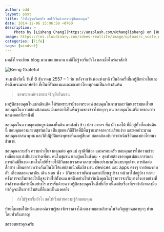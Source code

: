```yaml
---
author: odd
layout: post
title: "ถ้าไม่รู้จะเริ่มยังไง ขอให้เริ่มด้วยความรู้สึกขอบคุณ"
date: 2014-12-06 15:06:58 +0700
description: >
    Photo by [Lisheng Chang](https://unsplash.com/@changlisheng) on [Unsplash](https://unsplash.com/)
image: https://res.cloudinary.com/sdees-reallife/image/upload/c_scale,w_1024/v1548069384/lisheng-chang-628794-unsplash.jpg
categories: [life]
tags: [mindset]
---
```

ผมตั้งใจจะเขียน blog มานานแสนนาน แต่ก็ไม่รู้จะเริ่มยังไง และเมื่อไหร่เอาสักที

![Being Grateful](/sdee.co/assets/img/authors/odd/2014-12-06/grateful.jpg)

จนมาถึงวันนี้ วันที่ 6 ธันวาคม 2557 – 1 วัน หลังจากวันพ่อแห่งชาติ เป็นอีกครั้งที่ผมรู้สึกห่วงใยและคิดถึงพระมหากษัตริย์ ที่เป็นที่รักของผมและของชาวไทยทุกคนเป็นอย่างล้นพ้น

>
> ขอพระองค์ทรงพระเจริญยิ่งยืนนาน
>

ผมรู้สึกขอบคุณในแผ่นดินเกิด ใต้ร่มพระบารมีของพระองค์ ขอบคุณในภาษาและวัฒนธรรมของไทย ขอบคุณในความอ่อนน้อมและ มีเมตตาที่เป็นพื้นฐานของชาวไทยทุกๆ คน ขอบคุณในเสรีภาพของการแสดงออกที่เราพึงมี

ขอบคุณในความอุดมสมบูรณ์ของพื้นดิน แหล่งน้ำ ข้าว ปลา อาหาร พืช ผัก ผลไม้ ที่มีอยู่ทั่วทั้งแผ่นดินนี้ ขอบคุณความสงบสุขร่มเย็น เป็นสุขของวิถีชีวิตที่มีพื้นฐานมาจากความเรียบง่าย และพอประมาณ ขอบคุณศาสนาพุทธ และวิถีปฏิบัติแห่งพุทธะที่คงอยู่สืบมา สอดคล้องกับการดำเนินชีวิตของชาวไทยมาช้านาน

ขอบคุณความรัก ความห่วงใยจากคุณพ่อ คุณแม่ ญาติพี่น้อง และครอบครัว ขอบคุณการให้ความช่วยเหลือและแบ่งปันระหว่างเพื่อน คนในชุมชน และผู้คนในสังคม ‣ สุดท้ายต้องขอบคุณพัฒนาการและการเกิดมีขึ้นของเทคโนโลยีที่ช่วยให้ชีวิตของเราสะดวกสบายขึ้นอย่างมากในแทบทุกด้าน การติดต่อสื่อสาร เชื่อมต่อระหว่างกันเป็นไปได้แค่ปลายนิ้วสัมผัส ผ่าน devices และ apps ต่างๆ รายล้อมรอบตัว เกือบตลอดเวลากิน เดิน นอน นั่ง ‣ ชีวิตของเราพัฒนาและเปลี่ยนรูปร่าง หน้าตาไปอยู่บ้าง หลายครั้งการจะเริ่มทำอะไรก็ดูจะง่ายไปทั้งหมด แต่ถึงอย่างไรถ้าวันนึงคุณไม่รู้ว่าควรจะเริ่มบางสิ่งบางอย่างที่กำลังจะลงมือทำนั้นอย่างไร การเริ่มด้วยความรู้สึกขอบคุณในสิ่งที่เกี่ยวเนื่องกับเรื่องที่เรากำลังจะลงมือทำก็ดูจะเป็นการเริ่มต้นที่ดีและเป็นมงคลยิ่ง

>
> ถ้าไม่รู้จะเริ่มยังไง ขอให้เริ่มด้วยความรู้สึกขอบคุณ
>

ท้ายนี้ผมขอให้พลังและองค์ความรู้ของจักรวาลจงได้งอกงามและผลิบานในจิตวิญญาณของทุกๆ ท่านโดยทั่วกันเทอญ

ขอขอบพระคุณครับ
